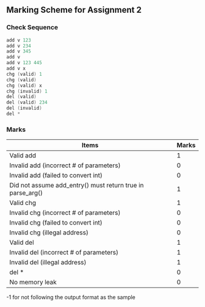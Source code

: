 ## Marking Scheme for Assignment 2

### Check Sequence

```C++
add v 123
add v 234
add v 345
add v
add v 123 445
add v x
chg (valid) 1
chg (valid)
chg (valid) x
chg (invalid) 1
del (valid)
del (valid) 234
del (invalid)
del *
```
### Marks

| Items                                    | Marks |
| ---------------------------------------- | ----- |
| Valid add                                | 1     |
| Invalid add (incorrect # of parameters)  | 0     |
| Invalid add (failed to convert int)      | 0     |
| Did not assume add_entry() must return true in parse_arg() | 1     |
| Valid chg                                | 1     |
| Invalid chg (incorrect # of parameters)  | 0     |
| Invalid chg (failed to convert int)      | 0     |
| Invalid chg (illegal address)            | 0     |
| Valid del                                | 1     |
| Invalid del (incorrect # of parameters)  | 1     |
| Invalid del (illegal address)            | 1     |
| del *                                    | 0     |
| No memory leak                           | 0     |

-1 for not following the output format as the sample